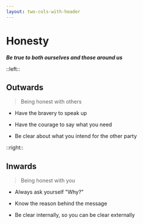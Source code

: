 ```yaml
---
layout: two-cols-with-header
---
```


# Honesty

**_Be true to both ourselves and those around us_**

::left::
<v-click>

## Outwards

> Being honest with others

</v-click>
<v-clicks>

* Have the bravery to speak up

* Have the courage to say what you need

* Be clear about what you intend for the other party

</v-clicks>

::right::

<v-click>

## Inwards

> Being honest with you

</v-click>

<v-clicks>

* Always ask yourself "Why?"

* Know the reason behind the message

* Be clear internally, so you can be clear externally

</v-clicks>

